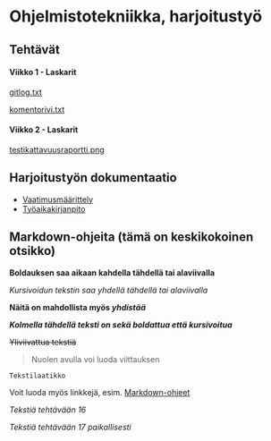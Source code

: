 # Ohjelmistotekniikka, harjoitustyö
## Tehtävät
#### Viikko 1 - Laskarit

[gitlog.txt](https://github.com/maijams/ot-harjoitustyo/blob/master/laskarit/viikko1/gitlog.txt)

[komentorivi.txt](https://github.com/maijams/ot-harjoitustyo/blob/master/laskarit/viikko1/komentorivi.txt)

#### Viikko 2 - Laskarit
[testikattavuusraportti.png](https://github.com/maijams/ot-harjoitustyo/blob/master/laskarit/viikko2/testikattavuusraportti.png)

## Harjoitustyön dokumentaatio
- [Vaatimusmäärittely](https://github.com/maijams/ot-harjoitustyo/blob/master/dokumentaatio/vaatimusmaarittely.md)
- [Työaikakirjanpito](https://github.com/maijams/ot-harjoitustyo/blob/master/dokumentaatio/tuntikirjanpito.md)


## Markdown-ohjeita (tämä on keskikokoinen otsikko)

**Boldauksen saa aikaan kahdella tähdellä tai alaviivalla**

*Kursivoidun tekstin saa yhdellä tähdellä tai alaviivalla*

**Näitä on mahdollista myös _yhdistää_**

***Kolmella tähdellä teksti on sekä boldattua että kursivoitua***

~~Yliviivattua tekstiä~~

> Nuolen avulla voi luoda viittauksen

```
Tekstilaatikko
```

Voit luoda myös linkkejä, esim. [Markdown-ohjeet](https://docs.github.com/en/get-started/writing-on-github/getting-started-with-writing-and-formatting-on-github/basic-writing-and-formatting-syntax)

*Tekstiä tehtävään 16*

*Tekstiä tehtävään 17 paikallisesti*
